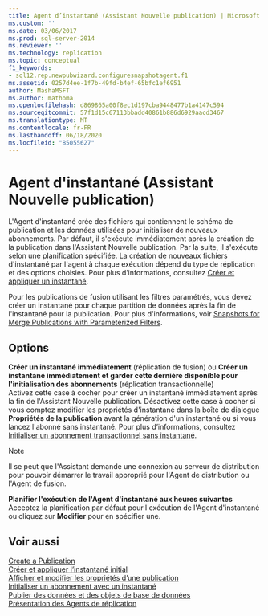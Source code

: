 ```yaml
---
title: Agent d’instantané (Assistant Nouvelle publication) | Microsoft Docs
ms.custom: ''
ms.date: 03/06/2017
ms.prod: sql-server-2014
ms.reviewer: ''
ms.technology: replication
ms.topic: conceptual
f1_keywords:
- sql12.rep.newpubwizard.configuresnapshotagent.f1
ms.assetid: 0257d4ee-1f7b-49fd-b4ef-65bfc1ef6951
author: MashaMSFT
ms.author: mathoma
ms.openlocfilehash: d869865a00f8ec1d197cba9448477b1a4147c594
ms.sourcegitcommit: 57f1d15c67113bbadd40861b886d6929aacd3467
ms.translationtype: MT
ms.contentlocale: fr-FR
ms.lasthandoff: 06/18/2020
ms.locfileid: "85055627"
---
```

# <a name="snapshot-agent-new-publication-wizard"></a>Agent d'instantané (Assistant Nouvelle publication)
  L'Agent d'instantané crée des fichiers qui contiennent le schéma de publication et les données utilisées pour initialiser de nouveaux abonnements. Par défaut, il s'exécute immédiatement après la création de la publication dans l'Assistant Nouvelle publication. Par la suite, il s'exécute selon une planification spécifiée. La création de nouveaux fichiers d'instantané par l'agent à chaque exécution dépend du type de réplication et des options choisies. Pour plus d’informations, consultez [Créer et appliquer un instantané](create-and-apply-the-snapshot.md).  
  
 Pour les publications de fusion utilisant les filtres paramétrés, vous devez créer un instantané pour chaque partition de données après la fin de l'instantané pour la publication. Pour plus d'informations, voir [Snapshots for Merge Publications with Parameterized Filters](snapshots-for-merge-publications-with-parameterized-filters.md).  
  
## <a name="options"></a>Options  
 **Créer un instantané immédiatement** (réplication de fusion) ou **Créer un instantané immédiatement et garder cette dernière disponible pour l'initialisation des abonnements** (réplication transactionnelle)  
 Activez cette case à cocher pour créer un instantané immédiatement après la fin de l'Assistant Nouvelle publication. Désactivez cette case à cocher si vous comptez modifier les propriétés d'instantané dans la boîte de dialogue **Propriétés de la publication** avant la génération d'un instantané ou si vous lancez l'abonné sans instantané. Pour plus d’informations, consultez [Initialiser un abonnement transactionnel sans instantané](initialize-a-transactional-subscription-without-a-snapshot.md).  
  
> [!NOTE]  
>  Il se peut que l'Assistant demande une connexion au serveur de distribution pour pouvoir démarrer le travail approprié pour l'Agent de distribution ou l'Agent de fusion.  
  
 **Planifier l'exécution de l'Agent d'instantané aux heures suivantes**  
 Acceptez la planification par défaut pour l'exécution de l'Agent d'instantané ou cliquez sur **Modifier** pour en spécifier une.  
  
## <a name="see-also"></a>Voir aussi  
 [Create a Publication](publish/create-a-publication.md)   
 [Créer et appliquer l’instantané initial](create-and-apply-the-initial-snapshot.md)   
 [Afficher et modifier les propriétés d’une publication](publish/view-and-modify-publication-properties.md)   
 [Initialiser un abonnement avec un instantané](initialize-a-subscription-with-a-snapshot.md)   
 [Publier des données et des objets de base de données](publish/publish-data-and-database-objects.md)   
 [Présentation des Agents de réplication](agents/replication-agents-overview.md)  
  
  

